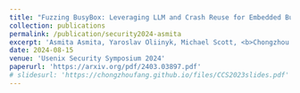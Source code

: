 ```yaml
---
title: "Fuzzing BusyBox: Leveraging LLM and Crash Reuse for Embedded Bug Unearthing"
collection: publications
permalink: /publication/security2024-asmita
excerpt: 'Asmita Asmita, Yaroslav Oliinyk, Michael Scott, <b>Chongzhou Fang</b>, Ryan Tsang and Houman Homayoun'
date: 2024-08-15
venue: 'Usenix Security Symposium 2024'
paperurl: 'https://arxiv.org/pdf/2403.03897.pdf'
# slidesurl: 'https://chongzhoufang.github.io/files/CCS2023slides.pdf'
---
```

